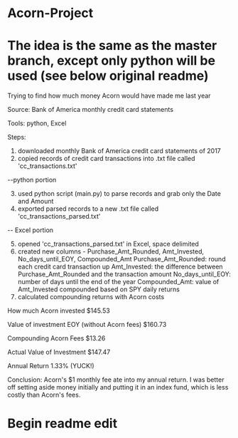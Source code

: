 # Acorn-Project
# The idea is the same as the master branch, except only python will be used (see below original readme)

Trying to find how much money Acorn would have made me last year

Source: Bank of America monthly credit card statements

Tools: python, Excel

Steps:

1) downloaded monthly Bank of America credit card statements of 2017
2) copied records of credit card transactions into .txt file called 'cc_transactions.txt'

--python portion

3) used python script (main.py) to parse records and grab only the Date and Amount
4) exported parsed records to a new .txt file called 'cc_transactions_parsed.txt'

-- Excel portion

5) opened 'cc_transactions_parsed.txt' in Excel, space delimited
6) created new columns - Purchase_Amt_Rounded, Amt_Invested, No_days_until_EOY, Compounded_Amt
    Purchase_Amt_Rounded: round each credit card transaction up
    Amt_Invested: the difference between Purchase_Amt_Rounded and the transaction amount
    No_days_until_EOY: number of days until the end of the year
    Compounded_Amt: value of Amt_Invested compounded based on SPY daily returns
7) calculated compounding returns with Acorn costs

How much Acorn invested $145.53

Value of investment EOY (without Acorn fees) $160.73

Compounding Acorn Fees $13.26

Actual Value of Investment	$147.47

Annual Return	1.33% (YUCK!)

Conclusion: Acorn's $1 monthly fee ate into my annual return. I was better off setting aside money initially and putting it in an index fund, which is less costly than Acorn's fees.

# Begin readme edit



